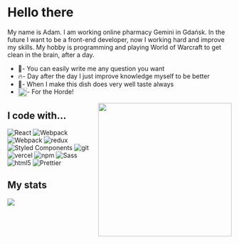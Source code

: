 <h1> Hello there </h1>

My name is Adam. I am working online pharmacy Gemini in Gdańsk.
In the future I want to be a front-end developer, now I working hard and improve my skills. My hobby is programming and playing World of Warcraft to get clean in the brain, after a day.
<ul>
<li>💬- You can easily write me any question you want </li>
<li>🔥- Day after the day I just improve knowledge myself to be better </li>
<li>🥞- When I make this dish does very well taste always </li>
<li>
<img src="https://png2.cleanpng.com/sh/0eea4bc3f47fc2d107b48cc0a16abebd/L0KzQYm4UcEzN6Ftj5H0aYP2gLBuTgdwep1pRdHvLYfkgrT5gfZ1NZ5uiAZ8LXBpPcHojvRieppmRdH7ZHGwgLF5lPFjdJYygdDtZYiwf7e0kPFzaZVuf99CcD3mf7B7hf51faFxh9Ntc0KwQYW4TcVjbZI2SKI6Y0Xpcbe9Tsc4P2E6T6sEMUW3QoG9VsE4P2k2SKs3cH7q/kisspng-world-of-warcraft-mists-of-pandaria-orda-portable-index-of-paradigmwp-contentuploads2-141-5bea1001c5faf6.7770579915420661778109.png" align="center" width="20">- For the Horde!</li>
<div>
  </ul>
  <img src="https://media.giphy.com/media/g4N6wTrf1v6yQ/giphy.gif" align='right' width="300">

</div>
<h2>I code with...</h2>
<p>
  <img alt="React" src="https://img.shields.io/badge/-React-45b8d8?style=flat-square&logo=react&logoColor=white" />
  <img alt="Webpack" src="https://img.shields.io/badge/-Webpack-8DD6F9?style=flat-square&logo=webpack&logoColor=white" />
  <img alt="Webpack" src="https://img.shields.io/badge/-CSS3-1572B6?style=flat-square&logo=css3" />
  <img alt="redux" src="https://img.shields.io/badge/-Redux-764ABC?style=flat-square&logo=redux&logoColor=white" />
  <img alt="Styled Components" src="https://img.shields.io/badge/-Styled_Components-db7092?style=flat-square&logo=styled-components&logoColor=white" />
  <img alt="git" src="https://img.shields.io/badge/-Git-F05032?style=flat-square&logo=git&logoColor=white" />
  <img alt="vercel" src="https://img.shields.io/badge/-Vercel-000000?style=flat-square&logo=vercel" />
  <img alt="npm" src="https://img.shields.io/badge/-NPM-CB3837?style=flat-square&logo=npm&logoColor=white" />
  <img alt="Sass" src="https://img.shields.io/badge/-Sass-CC6699?style=flat-square&logo=sass&logoColor=white" />
  <img alt="html5" src="https://img.shields.io/badge/-HTML5-E34F26?style=flat-square&logo=html5&logoColor=white" />
  <img alt="Prettier" src="https://img.shields.io/badge/-Prettier-F7B93E?style=flat-square&logo=prettier&logoColor=white" />
</p>
<div align="bottom">
 <h2>My stats </h2>
<a href="https://github-readme-stats.vercel.app/api?username=adcichowski">
  <img align="center" src="https://github-readme-stats.vercel.app/api?username=adcichowski" />
</a>
  </div>


